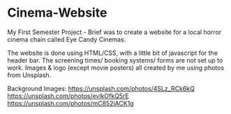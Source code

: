 # Cinema-Website
My First Semester Project - Brief was to create a website for a local horror cinema chain called Eye Candy Cinemas. 

The website is done using HTML/CSS, with a little bit of javascript for the header bar. 
The screening times/ booking systems/ forms are not set up to work. 
Images & logo (except movie posters) all created by me using photos from Unsplash.

Background Images:
https://unsplash.com/photos/4SLz_RCk6kQ 
https://unsplash.com/photos/evlkOfkQ5rE 
https://unsplash.com/photos/mC852jACK1g 

